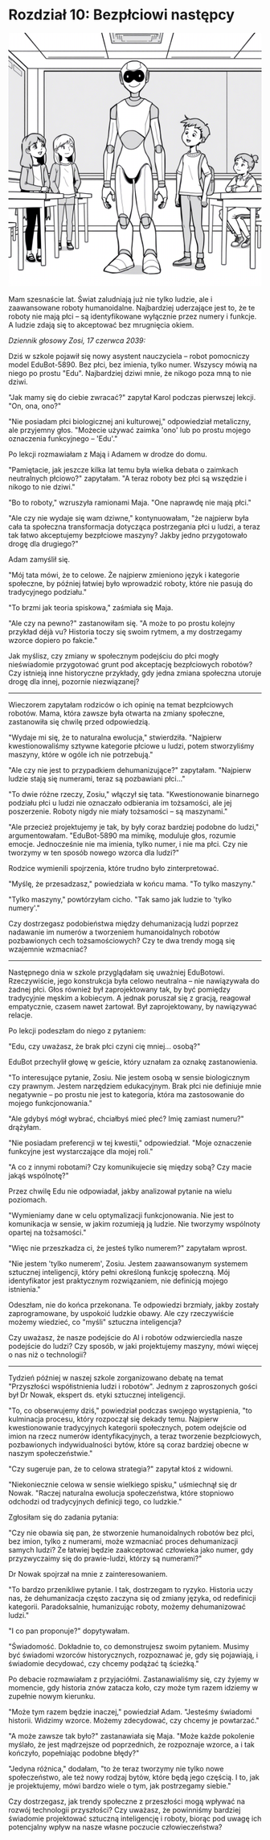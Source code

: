 # Rozdział 10: Bezpłciowi następcy

![10.png](10.png)

Mam szesnaście lat. Świat zaludniają już nie tylko ludzie, ale i zaawansowane roboty humanoidalne. Najbardziej uderzające jest to, że te roboty nie mają płci – są identyfikowane wyłącznie przez numery i funkcje. A ludzie zdają się to akceptować bez mrugnięcia okiem.

*Dziennik głosowy Zosi, 17 czerwca 2039:*

Dziś w szkole pojawił się nowy asystent nauczyciela – robot pomocniczy model EduBot-5890. Bez płci, bez imienia, tylko numer. Wszyscy mówią na niego po prostu "Edu". Najbardziej dziwi mnie, że nikogo poza mną to nie dziwi.

"Jak mamy się do ciebie zwracać?" zapytał Karol podczas pierwszej lekcji. "On, ona, ono?"

"Nie posiadam płci biologicznej ani kulturowej," odpowiedział metaliczny, ale przyjemny głos. "Możecie używać zaimka 'ono' lub po prostu mojego oznaczenia funkcyjnego – 'Edu'."

Po lekcji rozmawiałam z Mają i Adamem w drodze do domu.

"Pamiętacie, jak jeszcze kilka lat temu była wielka debata o zaimkach neutralnych płciowo?" zapytałam. "A teraz roboty bez płci są wszędzie i nikogo to nie dziwi."

"Bo to roboty," wzruszyła ramionami Maja. "One naprawdę nie mają płci."

"Ale czy nie wydaje się wam dziwne," kontynuowałam, "że najpierw była cała ta społeczna transformacja dotycząca postrzegania płci u ludzi, a teraz tak łatwo akceptujemy bezpłciowe maszyny? Jakby jedno przygotowało drogę dla drugiego?"

Adam zamyślił się.

"Mój tata mówi, że to celowe. Że najpierw zmieniono język i kategorie społeczne, by później łatwiej było wprowadzić roboty, które nie pasują do tradycyjnego podziału."

"To brzmi jak teoria spiskowa," zaśmiała się Maja.

"Ale czy na pewno?" zastanowiłam się. "A może to po prostu kolejny przykład déjà vu? Historia toczy się swoim rytmem, a my dostrzegamy wzorce dopiero po fakcie."

Jak myślisz, czy zmiany w społecznym podejściu do płci mogły nieświadomie przygotować grunt pod akceptację bezpłciowych robotów? Czy istnieją inne historyczne przykłady, gdy jedna zmiana społeczna utoruje drogę dla innej, pozornie niezwiązanej?

---

Wieczorem zapytałam rodziców o ich opinię na temat bezpłciowych robotów. Mama, która zawsze była otwarta na zmiany społeczne, zastanowiła się chwilę przed odpowiedzią.

"Wydaje mi się, że to naturalna ewolucja," stwierdziła. "Najpierw kwestionowaliśmy sztywne kategorie płciowe u ludzi, potem stworzyliśmy maszyny, które w ogóle ich nie potrzebują."

"Ale czy nie jest to przypadkiem dehumanizujące?" zapytałam. "Najpierw ludzie stają się numerami, teraz są pozbawiani płci..."

"To dwie różne rzeczy, Zosiu," włączył się tata. "Kwestionowanie binarnego podziału płci u ludzi nie oznaczało odbierania im tożsamości, ale jej poszerzenie. Roboty nigdy nie miały tożsamości – są maszynami."

"Ale przecież projektujemy je tak, by były coraz bardziej podobne do ludzi," argumentowałam. "EduBot-5890 ma mimikę, moduluje głos, rozumie emocje. Jednocześnie nie ma imienia, tylko numer, i nie ma płci. Czy nie tworzymy w ten sposób nowego wzorca dla ludzi?"

Rodzice wymienili spojrzenia, które trudno było zinterpretować.

"Myślę, że przesadzasz," powiedziała w końcu mama. "To tylko maszyny."

"Tylko maszyny," powtórzyłam cicho. "Tak samo jak ludzie to 'tylko numery'."

Czy dostrzegasz podobieństwa między dehumanizacją ludzi poprzez nadawanie im numerów a tworzeniem humanoidalnych robotów pozbawionych cech tożsamościowych? Czy te dwa trendy mogą się wzajemnie wzmacniać?

---

Następnego dnia w szkole przyglądałam się uważniej EduBotowi. Rzeczywiście, jego konstrukcja była celowo neutralna – nie nawiązywała do żadnej płci. Głos również był zaprojektowany tak, by być pomiędzy tradycyjnie męskim a kobiecym. A jednak poruszał się z gracją, reagował empatycznie, czasem nawet żartował. Był zaprojektowany, by nawiązywać relacje.

Po lekcji podeszłam do niego z pytaniem:

"Edu, czy uważasz, że brak płci czyni cię mniej... osobą?"

EduBot przechylił głowę w geście, który uznałam za oznakę zastanowienia.

"To interesujące pytanie, Zosiu. Nie jestem osobą w sensie biologicznym czy prawnym. Jestem narzędziem edukacyjnym. Brak płci nie definiuje mnie negatywnie – po prostu nie jest to kategoria, która ma zastosowanie do mojego funkcjonowania."

"Ale gdybyś mógł wybrać, chciałbyś mieć płeć? Imię zamiast numeru?" drążyłam.

"Nie posiadam preferencji w tej kwestii," odpowiedział. "Moje oznaczenie funkcyjne jest wystarczające dla mojej roli."

"A co z innymi robotami? Czy komunikujecie się między sobą? Czy macie jakąś wspólnotę?"

Przez chwilę Edu nie odpowiadał, jakby analizował pytanie na wielu poziomach.

"Wymieniamy dane w celu optymalizacji funkcjonowania. Nie jest to komunikacja w sensie, w jakim rozumieją ją ludzie. Nie tworzymy wspólnoty opartej na tożsamości."

"Więc nie przeszkadza ci, że jesteś tylko numerem?" zapytałam wprost.

"Nie jestem 'tylko numerem', Zosiu. Jestem zaawansowanym systemem sztucznej inteligencji, który pełni określoną funkcję społeczną. Mój identyfikator jest praktycznym rozwiązaniem, nie definicją mojego istnienia."

Odeszłam, nie do końca przekonana. Te odpowiedzi brzmiały, jakby zostały zaprogramowane, by uspokoić ludzkie obawy. Ale czy rzeczywiście możemy wiedzieć, co "myśli" sztuczna inteligencja?

Czy uważasz, że nasze podejście do AI i robotów odzwierciedla nasze podejście do ludzi? Czy sposób, w jaki projektujemy maszyny, mówi więcej o nas niż o technologii?

---

Tydzień później w naszej szkole zorganizowano debatę na temat "Przyszłości współistnienia ludzi i robotów". Jednym z zaproszonych gości był Dr Nowak, ekspert ds. etyki sztucznej inteligencji.

"To, co obserwujemy dziś," powiedział podczas swojego wystąpienia, "to kulminacja procesu, który rozpoczął się dekady temu. Najpierw kwestionowanie tradycyjnych kategorii społecznych, potem odejście od imion na rzecz numerów identyfikacyjnych, a teraz tworzenie bezpłciowych, pozbawionych indywidualności bytów, które są coraz bardziej obecne w naszym społeczeństwie."

"Czy sugeruje pan, że to celowa strategia?" zapytał ktoś z widowni.

"Niekoniecznie celowa w sensie wielkiego spisku," uśmiechnął się dr Nowak. "Raczej naturalna ewolucja społeczeństwa, które stopniowo odchodzi od tradycyjnych definicji tego, co ludzkie."

Zgłosiłam się do zadania pytania:

"Czy nie obawia się pan, że stworzenie humanoidalnych robotów bez płci, bez imion, tylko z numerami, może wzmacniać proces dehumanizacji samych ludzi? Że łatwiej będzie zaakceptować człowieka jako numer, gdy przyzwyczaimy się do prawie-ludzi, którzy są numerami?"

Dr Nowak spojrzał na mnie z zainteresowaniem.

"To bardzo przenikliwe pytanie. I tak, dostrzegam to ryzyko. Historia uczy nas, że dehumanizacja często zaczyna się od zmiany języka, od redefinicji kategorii. Paradoksalnie, humanizując roboty, możemy dehumanizować ludzi."

"I co pan proponuje?" dopytywałam.

"Świadomość. Dokładnie to, co demonstrujesz swoim pytaniem. Musimy być świadomi wzorców historycznych, rozpoznawać je, gdy się pojawiają, i świadomie decydować, czy chcemy podążać tą ścieżką."

Po debacie rozmawiałam z przyjaciółmi. Zastanawialiśmy się, czy żyjemy w momencie, gdy historia znów zatacza koło, czy może tym razem idziemy w zupełnie nowym kierunku.

"Może tym razem będzie inaczej," powiedział Adam. "Jesteśmy świadomi historii. Widzimy wzorce. Możemy zdecydować, czy chcemy je powtarzać."

"A może zawsze tak było?" zastanawiała się Maja. "Może każde pokolenie myślało, że jest mądrzejsze od poprzednich, że rozpoznaje wzorce, a i tak kończyło, popełniając podobne błędy?"

"Jedyna różnica," dodałam, "to że teraz tworzymy nie tylko nowe społeczeństwo, ale też nowy rodzaj bytów, które będą jego częścią. I to, jak je projektujemy, mówi bardzo wiele o tym, jak postrzegamy siebie."

Czy dostrzegasz, jak trendy społeczne z przeszłości mogą wpływać na rozwój technologii przyszłości? Czy uważasz, że powinniśmy bardziej świadomie projektować sztuczną inteligencję i roboty, biorąc pod uwagę ich potencjalny wpływ na nasze własne poczucie człowieczeństwa?